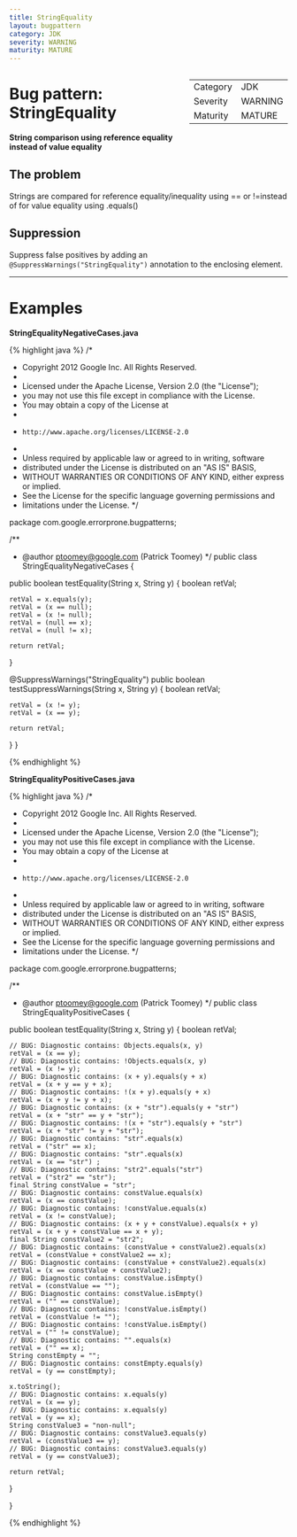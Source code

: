 ```yaml
---
title: StringEquality
layout: bugpattern
category: JDK
severity: WARNING
maturity: MATURE
---
```


<div style="float:right;"><table id="metadata">
<tr><td>Category</td><td>JDK</td></tr>
<tr><td>Severity</td><td>WARNING</td></tr>
<tr><td>Maturity</td><td>MATURE</td></tr>
</table></div>

# Bug pattern: StringEquality
__String comparison using reference equality instead of value equality__

## The problem
Strings are compared for reference equality/inequality using == or !=instead of for value equality using .equals()

## Suppression
Suppress false positives by adding an `@SuppressWarnings("StringEquality")` annotation to the enclosing element.

----------

# Examples
__StringEqualityNegativeCases.java__

{% highlight java %}
/*
 * Copyright 2012 Google Inc. All Rights Reserved.
 *
 * Licensed under the Apache License, Version 2.0 (the "License");
 * you may not use this file except in compliance with the License.
 * You may obtain a copy of the License at
 *
 *     http://www.apache.org/licenses/LICENSE-2.0
 *
 * Unless required by applicable law or agreed to in writing, software
 * distributed under the License is distributed on an "AS IS" BASIS,
 * WITHOUT WARRANTIES OR CONDITIONS OF ANY KIND, either express or implied.
 * See the License for the specific language governing permissions and
 * limitations under the License.
 */

package com.google.errorprone.bugpatterns;

/**
 * @author ptoomey@google.com (Patrick Toomey)
 */
public class StringEqualityNegativeCases {

  public boolean testEquality(String x, String y) {
    boolean retVal;

    retVal = x.equals(y);
    retVal = (x == null);
    retVal = (x != null);
    retVal = (null == x);
    retVal = (null != x);

    return retVal;
  }
  
  @SuppressWarnings("StringEquality")
  public boolean testSuppressWarnings(String x, String y) {
    boolean retVal;
 
    retVal = (x != y);
    retVal = (x == y);

    return retVal;
  } 
}

{% endhighlight %}

__StringEqualityPositiveCases.java__

{% highlight java %}
/*
 * Copyright 2012 Google Inc. All Rights Reserved.
 *
 * Licensed under the Apache License, Version 2.0 (the "License");
 * you may not use this file except in compliance with the License.
 * You may obtain a copy of the License at
 *
 *     http://www.apache.org/licenses/LICENSE-2.0
 *
 * Unless required by applicable law or agreed to in writing, software
 * distributed under the License is distributed on an "AS IS" BASIS,
 * WITHOUT WARRANTIES OR CONDITIONS OF ANY KIND, either express or implied.
 * See the License for the specific language governing permissions and
 * limitations under the License.
 */

package com.google.errorprone.bugpatterns;

/**
 * @author ptoomey@google.com (Patrick Toomey)
 */
public class StringEqualityPositiveCases {

  public boolean testEquality(String x, String y) {
    boolean retVal;

    // BUG: Diagnostic contains: Objects.equals(x, y) 
    retVal = (x == y);
    // BUG: Diagnostic contains: !Objects.equals(x, y)
    retVal = (x != y);
    // BUG: Diagnostic contains: (x + y).equals(y + x)
    retVal = (x + y == y + x);
    // BUG: Diagnostic contains: !(x + y).equals(y + x)
    retVal = (x + y != y + x);
    // BUG: Diagnostic contains: (x + "str").equals(y + "str") 
    retVal = (x + "str" == y + "str");
    // BUG: Diagnostic contains: !(x + "str").equals(y + "str") 
    retVal = (x + "str" != y + "str");
    // BUG: Diagnostic contains: "str".equals(x)
    retVal = ("str" == x);
    // BUG: Diagnostic contains: "str".equals(x)
    retVal = (x == "str") ;
    // BUG: Diagnostic contains: "str2".equals("str")
    retVal = ("str2" == "str");    
    final String constValue = "str";
    // BUG: Diagnostic contains: constValue.equals(x)
    retVal = (x == constValue);
    // BUG: Diagnostic contains: !constValue.equals(x)
    retVal = (x != constValue);
    // BUG: Diagnostic contains: (x + y + constValue).equals(x + y)
    retVal = (x + y + constValue == x + y);
    final String constValue2 = "str2";
    // BUG: Diagnostic contains: (constValue + constValue2).equals(x)
    retVal = (constValue + constValue2 == x);
    // BUG: Diagnostic contains: (constValue + constValue2).equals(x)
    retVal = (x == constValue + constValue2);
    // BUG: Diagnostic contains: constValue.isEmpty()
    retVal = (constValue == "");
    // BUG: Diagnostic contains: constValue.isEmpty()
    retVal = ("" == constValue);
    // BUG: Diagnostic contains: !constValue.isEmpty()
    retVal = (constValue != "");
    // BUG: Diagnostic contains: !constValue.isEmpty()
    retVal = ("" != constValue);
    // BUG: Diagnostic contains: "".equals(x)
    retVal = ("" == x);
    String constEmpty = "";
    // BUG: Diagnostic contains: constEmpty.equals(y)
    retVal = (y == constEmpty);
    
    x.toString();
    // BUG: Diagnostic contains: x.equals(y)
    retVal = (x == y);
    // BUG: Diagnostic contains: x.equals(y)
    retVal = (y == x);
    String constValue3 = "non-null";
    // BUG: Diagnostic contains: constValue3.equals(y)
    retVal = (constValue3 == y);
    // BUG: Diagnostic contains: constValue3.equals(y)
    retVal = (y == constValue3);

    return retVal;
  }

}

{% endhighlight %}

